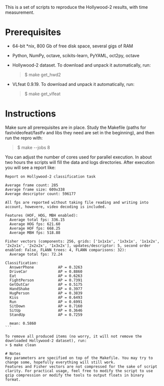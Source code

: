 This is a set of scripts to reproduce the Hollywood-2 results, with time
measurement.

# Prerequisites
 - 64-bit *nix, 800 Gb of free disk space, several gigs of RAM
 - Python, NumPy, octave, scikits-learn, PyYAML, oct2py, octave
 - Hollywood-2 dataset. To download and unpack it automatically, run:
 
   > $ make get_hwd2
 - VLfeat 0.9.19. To download and unpack it automatically, run:
 
   > $ make get_vlfeat

# Instructions

Make sure all prerequisites are in place. Study the Makefile (paths for fastvideofeat/fastfv and libs they need are set in the beginning), and then run the repro with:
> $ make --jobs 8

You can adjust the number of cores used for parallel execution. In about two hours the scripts will fill the data and logs directories. After execution you will see a report like:
````
Report on Hollywood-2 classification task

Average frame count: 285
Average frame size: 609x338
Average descriptor count: 596177

All fps are reported without taking file reading and writing into account, howevere, video decoding is included.

Features (HOF, HOG, MBH enabled):
  Average total fps: 336.15
  Average HOG fps: 621.60
  Average HOF fps: 668.25
  Average MBH fps: 518.88

Fisher vectors (components: 256, grids: ['1x1x1x', '1x3x1x', '1x1x2x', '2x2x1x', '2x2x2x', '1x3x2x'], updates/descriptor: 5, second order enabled: False, FLANN trees: 4, FLANN comparisons: 32):
  Average total fps: 72.24

Classification:
  AnswerPhone           AP = 0.3263
  DriveCar              AP = 0.8860
  Eat                   AP = 0.6263
  FightPerson           AP = 0.7391
  GetOutCar             AP = 0.5175
  HandShake             AP = 0.3977
  HugPerson             AP = 0.3839
  Kiss                  AP = 0.6493
  Run                   AP = 0.6991
  SitDown               AP = 0.7160
  SitUp                 AP = 0.3646
  StandUp               AP = 0.7259

  mean: 0.5860
```

To remove all produced items (no worry, it will not remove the downloaded Hollywood-2 dataset), run:
> $ make clean

# Notes
Key parameters are specified on top of the Makefile. You may try to change some, hopefully everything will still work.
Features and Fisher vectors are not compressed for the sake of script clarity. For practical usage, feel free to modify the script to use gzip compression or modify the tools to output floats in binary format.
